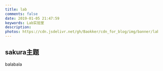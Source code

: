 ```yaml
---
title: lab
comments: false
date: 2019-01-05 21:47:59
keywords: Lab实验室
description: 
photos: https://cdn.jsdelivr.net/gh/Baokker/cdn_for_blog/img/banner/lab.jpg
---
```


## sakura主题
balabala